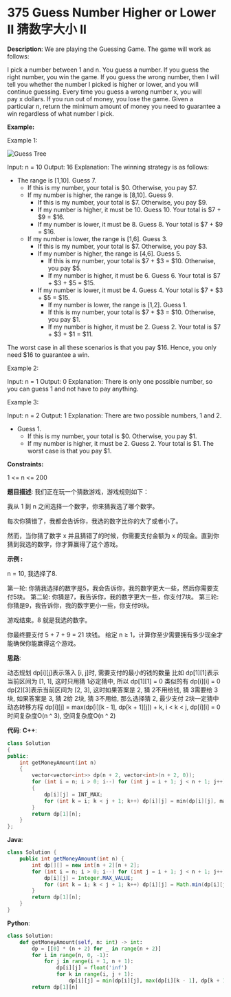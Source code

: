 # 375 Guess Number Higher or Lower II 猜数字大小 II

__Description__:
We are playing the Guessing Game. The game will work as follows:

I pick a number between 1 and n.
You guess a number.
If you guess the right number, you win the game.
If you guess the wrong number, then I will tell you whether the number I picked is higher or lower, and you will continue guessing.
Every time you guess a wrong number x, you will pay x dollars. If you run out of money, you lose the game.
Given a particular n, return the minimum amount of money you need to guarantee a win regardless of what number I pick.

__Example:__

Example 1:

![Guess Tree](https://assets.leetcode.com/uploads/2020/09/10/graph.png)

Input: n = 10
Output: 16
Explanation: The winning strategy is as follows:

- The range is [1,10]. Guess 7.
  - If this is my number, your total is \$0. Otherwise, you pay \$7.
  - If my number is higher, the range is [8,10]. Guess 9.
    - If this is my number, your total is \$7. Otherwise, you pay \$9.
    - If my number is higher, it must be 10. Guess 10. Your total is \$7 + \$9 = \$16.
    - If my number is lower, it must be 8. Guess 8. Your total is \$7 + \$9 = \$16.
  - If my number is lower, the range is [1,6]. Guess 3.
    - If this is my number, your total is \$7. Otherwise, you pay \$3.
    - If my number is higher, the range is [4,6]. Guess 5.
      - If this is my number, your total is \$7 + \$3 = \$10. Otherwise, you pay \$5.
      - If my number is higher, it must be 6. Guess 6. Your total is \$7 + \$3 + \$5 = \$15.
    - If my number is lower, it must be 4. Guess 4. Your total is \$7 + \$3 + \$5 = \$15.
      - If my number is lower, the range is [1,2]. Guess 1.
      - If this is my number, your total is \$7 + \$3 = \$10. Otherwise, you pay \$1.
      - If my number is higher, it must be 2. Guess 2. Your total is \$7 + \$3 + \$1 = \$11.

The worst case in all these scenarios is that you pay \$16. Hence, you only need \$16 to guarantee a win.

Example 2:

Input: n = 1
Output: 0
Explanation: There is only one possible number, so you can guess 1 and not have to pay anything.

Example 3:

Input: n = 2
Output: 1
Explanation: There are two possible numbers, 1 and 2.

- Guess 1.
  - If this is my number, your total is $0. Otherwise, you pay $1.
  - If my number is higher, it must be 2. Guess 2. Your total is $1.
The worst case is that you pay $1.

__Constraints:__

1 <= n <= 200

__题目描述__:
我们正在玩一个猜数游戏，游戏规则如下：

我从 1 到 n 之间选择一个数字，你来猜我选了哪个数字。

每次你猜错了，我都会告诉你，我选的数字比你的大了或者小了。

然而，当你猜了数字 x 并且猜错了的时候，你需要支付金额为 x 的现金。直到你猜到我选的数字，你才算赢得了这个游戏。

__示例 :__

n = 10, 我选择了8.

第一轮: 你猜我选择的数字是5，我会告诉你，我的数字更大一些，然后你需要支付5块。
第二轮: 你猜是7，我告诉你，我的数字更大一些，你支付7块。
第三轮: 你猜是9，我告诉你，我的数字更小一些，你支付9块。

游戏结束。8 就是我选的数字。

你最终要支付 5 + 7 + 9 = 21 块钱。
给定 n ≥ 1，计算你至少需要拥有多少现金才能确保你能赢得这个游戏。

__思路__:

动态规划
dp[i][j]表示落入 [i, j]时, 需要支付的最小的钱的数量
比如 dp[1][1]表示当前区间为 [1, 1], 这时只用猜 1必定猜中, 所以 dp[1][1] = 0
类似的有 dp[i][i] = 0
dp[2][3]表示当前区间为 [2, 3], 这时如果答案是 2, 猜 2不用给钱, 猜 3需要给 3块, 如果答案是 3, 猜 2给 2块, 猜 3不用给, 那么选择猜 2, 最少支付 2块一定猜中
动态转移方程 dp[i][j] = max(dp[i][k - 1], dp[k + 1][j]) + k, i < k < j, dp[i][i] = 0
时间复杂度O(n ^ 3), 空间复杂度O(n ^ 2)

__代码__:
__C++__:

```C++
class Solution 
{
public:
    int getMoneyAmount(int n) 
    {
        vector<vector<int>> dp(n + 2, vector<int>(n + 2, 0));
        for (int i = n; i > 0; i--) for (int j = i + 1; j < n + 1; j++) 
        {
            dp[i][j] = INT_MAX;
            for (int k = i; k < j + 1; k++) dp[i][j] = min(dp[i][j], max(dp[i][k - 1], dp[k + 1][j]) + k);
        }
        return dp[1][n];
    }
};
```

__Java__:

```Java
class Solution {
    public int getMoneyAmount(int n) {
        int dp[][] = new int[n + 2][n + 2];
        for (int i = n; i > 0; i--) for (int j = i + 1; j < n + 1; j++) {
            dp[i][j] = Integer.MAX_VALUE;
            for (int k = i; k < j + 1; k++) dp[i][j] = Math.min(dp[i][j], Math.max(dp[i][k - 1], dp[k + 1][j]) + k);
        }
        return dp[1][n];
    }
}
```

__Python__:

```Python
class Solution:
    def getMoneyAmount(self, n: int) -> int:
        dp = [[0] * (n + 2) for _ in range(n + 2)]
        for i in range(n, 0, -1):
            for j in range(i + 1, n + 1):
                dp[i][j] = float('inf')
                for k in range(i, j + 1):
                    dp[i][j] = min(dp[i][j], max(dp[i][k - 1], dp[k + 1][j]) + k)
        return dp[1][n]
```
